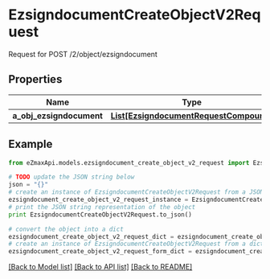 # EzsigndocumentCreateObjectV2Request

Request for POST /2/object/ezsigndocument

## Properties
Name | Type | Description | Notes
------------ | ------------- | ------------- | -------------
**a_obj_ezsigndocument** | [**List[EzsigndocumentRequestCompound]**](EzsigndocumentRequestCompound.md) |  | 

## Example

```python
from eZmaxApi.models.ezsigndocument_create_object_v2_request import EzsigndocumentCreateObjectV2Request

# TODO update the JSON string below
json = "{}"
# create an instance of EzsigndocumentCreateObjectV2Request from a JSON string
ezsigndocument_create_object_v2_request_instance = EzsigndocumentCreateObjectV2Request.from_json(json)
# print the JSON string representation of the object
print EzsigndocumentCreateObjectV2Request.to_json()

# convert the object into a dict
ezsigndocument_create_object_v2_request_dict = ezsigndocument_create_object_v2_request_instance.to_dict()
# create an instance of EzsigndocumentCreateObjectV2Request from a dict
ezsigndocument_create_object_v2_request_form_dict = ezsigndocument_create_object_v2_request.from_dict(ezsigndocument_create_object_v2_request_dict)
```
[[Back to Model list]](../README.md#documentation-for-models) [[Back to API list]](../README.md#documentation-for-api-endpoints) [[Back to README]](../README.md)


